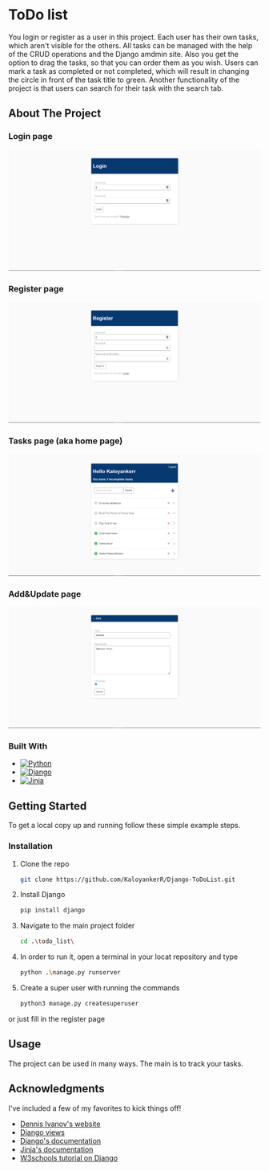 # ToDo list
You login or register as a user in this project. Each user has their own tasks, which aren't visible for the others.
All tasks can be managed with the help of the CRUD operations and the Django amdmin site. Also you get the option to drag the tasks, so that you can order them as you wish.
Users can mark a task as completed or not completed, which will result in changing the circle in front of the task title to green. 
Another functionality of the project is that users can search for their task with the search tab.

<!-- ABOUT THE PROJECT -->
## About The Project

### Login page
![Login Page Screen Shot][login-page-screenshot]

### Register page
![Register Page Screen Shot][register-page-screenshot]

### Tasks page (aka home page)
![Tasks Page Screen Shot][tasks-page-screenshot]

### Add&Update page
![Add&Update Page Screen Shot][add-update-page-screenshot]

### Built With
* [![Python][Python]][Python-url]
* [![Django][Django]][Django-url]
* [![Jinja][Jinja]][Jinja-url]

<!-- GETTING STARTED -->
## Getting Started
To get a local copy up and running follow these simple example steps.

### Installation
1. Clone the repo
   ```sh
   git clone https://github.com/KaloyankerR/Django-ToDoList.git 
   ```
2. Install Django
   ```sh
   pip install django
   ```
3. Navigate to the main project folder
   ```sh
   cd .\todo_list\
   ```
4. In order to run it, open a terminal in your locat repository and type
   ```sh
   python .\manage.py runserver
   ```
5. Create a super user with running the commands
    ```sh
    python3 manage.py createsuperuser
    ```
or just fill in the register page

<!-- USAGE EXAMPLES -->
## Usage
The project can be used in many ways. The main is to track your tasks.

<!-- ACKNOWLEDGMENTS -->
## Acknowledgments
I've included a few of my favorites to kick things off!

* [Dennis Ivanov's website](https://www.dennisivy.com/)
* [Django views](https://ccbv.co.uk/)
* [Django's documentation](https://docs.djangoproject.com/en/4.1/)
* [Jinja's documentation](https://jinja.palletsprojects.com/en/3.1.x/)
* [W3schools tutorial on Django](https://www.w3schools.com/django/)

<!-- MARKDOWN LINKS & IMAGES -->
<!-- https://www.markdownguide.org/basic-syntax/#reference-style-links -->
[login-page-screenshot]: /photos/login.PNG
[register-page-screenshot]: /photos/register.PNG
[tasks-page-screenshot]: /photos/tasks.PNG
[add-update-page-screenshot]: /photos/addUpdate.PNG
[Python]: https://img.shields.io/badge/python-3670A0?style=for-the-badge&logo=python&logoColor=ffdd54
[Python-url]: https://www.python.org/
[Django]: https://img.shields.io/badge/django-%23092E20.svg?style=for-the-badge&logo=django&logoColor=white
[Django-url]: https://www.djangoproject.com/
[Jinja]: https://img.shields.io/badge/jinja-white.svg?style=for-the-badge&logo=jinja&logoColor=black
[Jinja-url]: https://jinja.palletsprojects.com/en/3.1.x/

